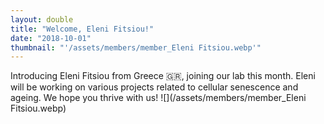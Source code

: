 ```yaml
---
layout: double
title: "Welcome, Eleni Fitsiou!"
date: "2018-10-01"
thumbnail: "'/assets/members/member_Eleni Fitsiou.webp'"
---
```

 Introducing Eleni Fitsiou from Greece 🇬🇷, joining our lab this month. Eleni will be working on various projects related to cellular senescence and ageing. We hope you thrive with us!
 ![](/assets/members/member_Eleni Fitsiou.webp)

 